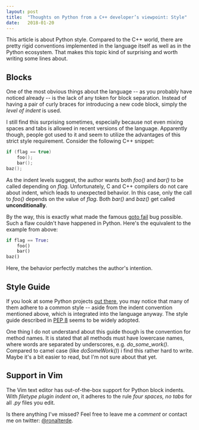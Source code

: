 ```yaml
---
layout: post
title:  "Thoughts on Python from a C++ developer’s viewpoint: Style"
date:   2018-01-20
---
```


This article is about Python style. Compared to the C++ world, there are pretty rigid conventions implemented in the language itself as well as in the Python ecosystem. That makes this topic kind of surprising and worth writing some lines about.

<!--more-->

<h2>Blocks</h2>
One of the most obvious things about the language -- as you probably have noticed already -- is the lack of any token for block separation. Instead of having a pair of curly braces for introducing a new code block, simply the <em>level of indent</em> is used.

I still find this surprising sometimes, especially because not even mixing spaces and tabs is allowed in recent versions of the language. Apparently though, people got used to it and seem to utilize the advantages of this strict style requirement. Consider the following C++ snippet:

```cpp
if (flag == true)
    foo();
    bar();
baz();
```

As the indent levels suggest, the author wants both <em>foo()</em> and <em>bar()</em> to be called depending on <em>flag</em>. Unfortunately, C and C++ compilers do not care about indent, which leads to unexpected behavior. In this case, only the call to <em>foo()</em> depends on the value of <em>flag</em>. Both <em>bar()</em> and <em>baz()</em> get called <strong>unconditionally</strong>. 

By the way, this is exactly what made the famous <a href="https://nakedsecurity.sophos.com/2014/02/24/anatomy-of-a-goto-fail-apples-ssl-bug-explained-plus-an-unofficial-patch/">goto fail</a> bug possible. Such a flaw couldn't have happened in Python. Here's the equivalent to the example from above:

```python
if flag == True:
    foo()
    bar()
baz()
```

Here, the behavior perfectly matches the author's intention.

<h2>Style Guide</h2>
If you look at some Python projects <a href="https://github.com/search?o=desc&q=language%3APython+language%3APython">out there</a>, you may notice that many of them adhere to a common style -- aside from the indent convention mentioned above, which is integrated into the language anyway. The style guide described in <a href="https://www.python.org/dev/peps/pep-0008/">PEP 8</a> seems to be widely adopted.

One thing I do not understand about this guide though is the convention for method names. It is stated that all methods must have lowercase names, where words are separated by underscores, e.g. <em>do_some_work()</em>. Compared to camel case (like <em>doSomeWork()</em>) i find this rather hard to write. Maybe it's a bit easier to read, but I'm not sure about that yet.

<h2>Support in Vim</h2>
The Vim text editor has out-of-the-box support for Python block indents. With <em>filetype plugin indent on</em>, it adheres to the rule <em>four spaces, no tabs</em> for all <em>.py</em> files you edit.

Is there anything I've missed? Feel free to leave me a <em>comment</em> or contact me on twitter: <a href="https://twitter.com/ronalterde">@ronalterde</a>.
